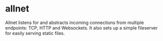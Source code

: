 # allnet

Allnet listens for and abstracts incoming connections from multiple endpoints: TCP, HTTP and Websockets. 
It also sets up a simple fileserver for easily serving static files.

